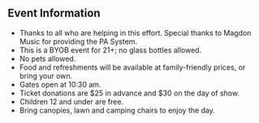 ## Event Information

* Thanks to all who are helping in this effort.  Special thanks to Magdon Music for providing the PA System.
* This is a BYOB event for 21+; no glass bottles allowed.
* No pets allowed.
* Food and refreshments will be available at family-friendly prices, or bring your own.
* Gates open at 10:30 am.
* Ticket donations are $25 in advance and $30 on the day of show.
* Children 12 and under are free.
* Bring canopies, lawn and camping chairs to enjoy the day.